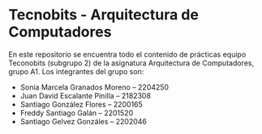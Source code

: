# Tecnobits - Arquitectura de Computadores

En este repositorio se encuentra todo el contenido de prácticas equipo Teconobits (subgrupo 2) de la asignatura Arquitectura de Computadores, grupo A1.
Los integrantes del grupo son:
- Sonia Marcela Granados Moreno – 2204250
- Juan David Escalante Pinilla – 2182308
- Santiago González Flores – 2200165
- Freddy Santiago Galán – 2201520
- Santiago Gelvez Gonzáles – 2202046
